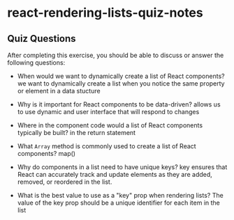 # react-rendering-lists-quiz-notes

## Quiz Questions

After completing this exercise, you should be able to discuss or answer the following questions:

- When would we want to dynamically create a list of React components?
  we want to dynamically create a list when you notice the same property or element in a data stucture

- Why is it important for React components to be data-driven?
  allows us to use dynamic and user interface that will respond to changes

- Where in the component code would a list of React components typically be built?
  in the return statement

- What `Array` method is commonly used to create a list of React components?
  map()

- Why do components in a list need to have unique keys?
  key ensures that React can accurately track and update elements as they are added, removed, or reordered in the list.

- What is the best value to use as a "key" prop when rendering lists?
  The value of the key prop should be a unique identifier for each item in the list
